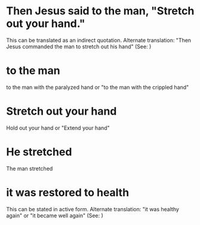 
# Then Jesus said to the man, "Stretch out your hand."
This can be translated as an indirect quotation. Alternate translation: "Then Jesus commanded the man to stretch out his hand" (See: )

# to the man
to the man with the paralyzed hand or "to the man with the crippled hand"

# Stretch out your hand
Hold out your hand or "Extend your hand"

# He stretched
The man stretched

# it was restored to health
This can be stated in active form. Alternate translation: "it was healthy again" or "it became well again" (See: )